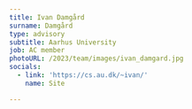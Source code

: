 ```yaml
---
title: Ivan Damgård
surname: Damgård
type: advisory
subtitle: Aarhus University
job: AC member
photoURL: /2023/team/images/ivan_damgard.jpg
socials:
  - link: 'https://cs.au.dk/~ivan/'
    name: Site

---
```


